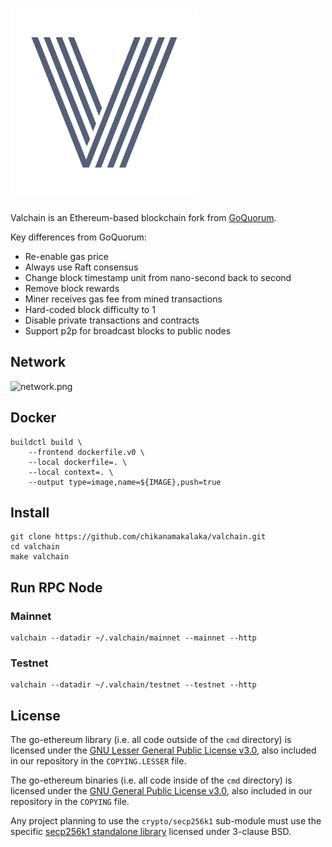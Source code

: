 # <img src="https://raw.githubusercontent.com/chikanamakalaka/valchain/master/V.png" width="300"/>

Valchain is an Ethereum-based blockchain fork from [GoQuorum](https://github.com/ConsenSys/quorum).

Key differences from GoQuorum:

- Re-enable gas price
- Always use Raft consensus
- Change block timestamp unit from nano-second back to second
- Remove block rewards
- Miner receives gas fee from mined transactions
- Hard-coded block difficulty to 1
- Disable private transactions and contracts
- Support p2p for broadcast blocks to public nodes

## Network

![network.png](./docs/network.png)

## Docker

```shell
buildctl build \
    --frontend dockerfile.v0 \
    --local dockerfile=. \
    --local context=. \
    --output type=image,name=${IMAGE},push=true
```

## Install

```shell
git clone https://github.com/chikanamakalaka/valchain.git
cd valchain
make valchain
```

## Run RPC Node

### Mainnet

```shell
valchain --datadir ~/.valchain/mainnet --mainnet --http
```

### Testnet

```shell
valchain --datadir ~/.valchain/testnet --testnet --http
```

## License

The go-ethereum library (i.e. all code outside of the `cmd` directory) is licensed under the
[GNU Lesser General Public License v3.0](https://www.gnu.org/licenses/lgpl-3.0.en.html), also
included in our repository in the `COPYING.LESSER` file.

The go-ethereum binaries (i.e. all code inside of the `cmd` directory) is licensed under the
[GNU General Public License v3.0](https://www.gnu.org/licenses/gpl-3.0.en.html), also included
in our repository in the `COPYING` file.

Any project planning to use the `crypto/secp256k1` sub-module must use the specific [secp256k1 standalone library](https://github.com/ConsenSys/goquorum-crypto-secp256k1) licensed under 3-clause BSD.
